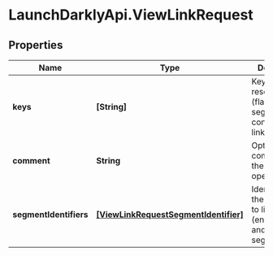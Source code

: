 # LaunchDarklyApi.ViewLinkRequest

## Properties

Name | Type | Description | Notes
------------ | ------------- | ------------- | -------------
**keys** | **[String]** | Keys of the resources (flags, segments, AI configs) to link/unlink | 
**comment** | **String** | Optional comment for the link/unlink operation | [optional] [default to &#39;&#39;]
**segmentIdentifiers** | [**[ViewLinkRequestSegmentIdentifier]**](ViewLinkRequestSegmentIdentifier.md) | Identifiers of the segments to link/unlink (environmentId and segmentKey) | 


